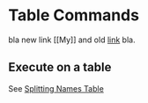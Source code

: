 # Table Commands
 
bla new link [[My]] and old [link](My.html) bla.

## Execute on a table

See [Splitting Names Table](SplittingNamesTable.html "c:run")

